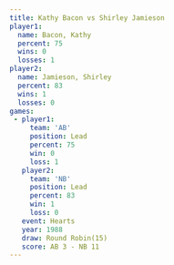 ```yaml
---
title: Kathy Bacon vs Shirley Jamieson
player1:                 
  name: Bacon, Kathy     
  percent: 75            
  wins: 0                
  losses: 1              
player2:                 
  name: Jamieson, Shirley
  percent: 83            
  wins: 1                
  losses: 0              
games:
 - player1:        
     team: 'AB'    
     position: Lead
     percent: 75   
     win: 0        
     loss: 1       
   player2:        
     team: 'NB'    
     position: Lead
     percent: 83   
     win: 1        
     loss: 0       
   event: Hearts        
   year: 1988           
   draw: Round Robin(15)
   score: AB 3 - NB 11  
---
```

